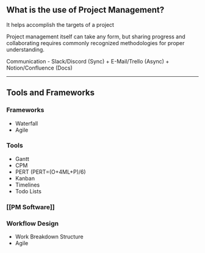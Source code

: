 ## What is the use of Project Management?

It helps accomplish the targets of a project

Project management itself can take any form, but sharing progress and collaborating requires commonly recognized methodologies for proper understanding.

Communication - Slack/Discord (Sync) + E-Mail/Trello (Async) + Notion/Confluence (Docs)

---

## Tools and Frameworks
### Frameworks
- Waterfall
- Agile
### Tools
- Gantt
- CPM
- PERT (PERT=(O+4ML+P)/6)
- Kanban
- Timelines
- Todo Lists
### [[PM Software]]
### Workflow Design
- Work Breakdown Structure
- Agile